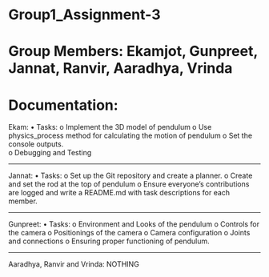 # Group1_Assignment-3
# Group Members: Ekamjot, Gunpreet, Jannat, Ranvir, Aaradhya, Vrinda
# Documentation:

Ekam: 
• Tasks:
    o Implement the 3D model of pendulum 
    o Use physics_process method for calculating the motion of pendulum
    o Set the console outputs.  
    o Debugging and Testing 
________________________________________
Jannat: 
• Tasks:
    o  Set up the Git repository and create a planner. 
    o  Create and set the rod at the top of pendulum 
    o Ensure everyone’s contributions are logged and write a README.md with task descriptions for each member. 

________________________________________
Gunpreet: 
• Tasks: 
o Environment and Looks of the pendulum
o Controls for the camera
o Positionings of the camera
o Camera configuration
o Joints and connections
o Ensuring proper functioning of pendulum.
________________________________________
Aaradhya, Ranvir and Vrinda:
 NOTHING

